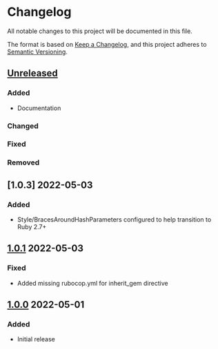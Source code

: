 # Changelog
All notable changes to this project will be documented in this file.

The format is based on [Keep a Changelog](https://keepachangelog.com/en/1.0.0/),
and this project adheres to [Semantic Versioning](https://semver.org/spec/v2.0.0.html).

## [Unreleased]
### Added
* Documentation

### Changed

### Fixed

### Removed

## [1.0.3] 2022-05-03
### Added
* Style/BracesAroundHashParameters configured to help transition to Ruby 2.7+

## [1.0.1] 2022-05-03
### Fixed
* Added missing rubocop.yml for inherit_gem directive

## [1.0.0] 2022-05-01
### Added
* Initial release

[Unreleased]: https://github.com/rubocop-semver/rubocop-ruby1_9/compare/v1.0.2...HEAD
[1.0.2]: https://github.com/rubocop-semver/rubocop-ruby1_9/compare/v1.0.1...v1.0.2
[1.0.1]: https://github.com/rubocop-semver/rubocop-ruby1_9/compare/v1.0.0...v1.0.1
[1.0.0]: https://github.com/rubocop-semver/rubocop-ruby1_9/compare/8fb0f104adf43c5a0e3487b390f91881f79e4d89...v1.0.0
